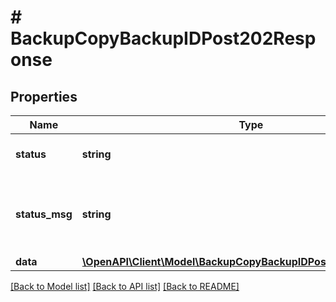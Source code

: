 # # BackupCopyBackupIDPost202Response

## Properties

Name | Type | Description | Notes
------------ | ------------- | ------------- | -------------
**status** | **string** |  | [optional] [default to 'ok']
**status_msg** | **string** |  | [optional] [default to 'Backup creation queued']
**data** | [**\OpenAPI\Client\Model\BackupCopyBackupIDPost202ResponseData**](BackupCopyBackupIDPost202ResponseData.md) |  | [optional]

[[Back to Model list]](../../README.md#models) [[Back to API list]](../../README.md#endpoints) [[Back to README]](../../README.md)
